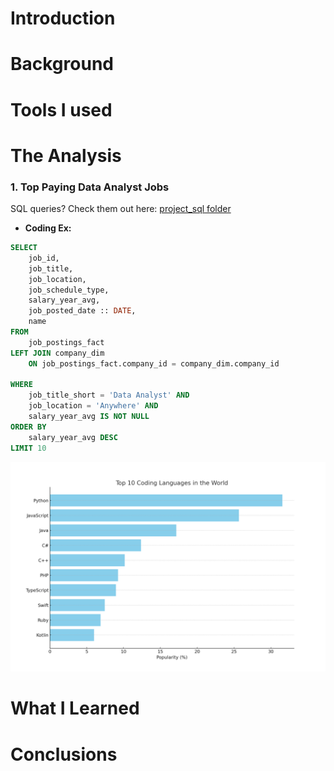 # Introduction
# Background
# Tools I used
# The Analysis
### 1. Top Paying Data Analyst Jobs
SQL queries? Check them out here: [project_sql folder](/project_sql/)
- **Coding Ex:**
```sql
SELECT
    job_id,
    job_title,
    job_location,
    job_schedule_type,
    salary_year_avg,
    job_posted_date :: DATE,
    name 
FROM
    job_postings_fact
LEFT JOIN company_dim
    ON job_postings_fact.company_id = company_dim.company_id

WHERE 
    job_title_short = 'Data Analyst' AND
    job_location = 'Anywhere' AND 
    salary_year_avg IS NOT NULL
ORDER BY
    salary_year_avg DESC
LIMIT 10
```
![Top 10 Coding Languages](assets/top_10_coding_languages.png)
# What I Learned
# Conclusions
